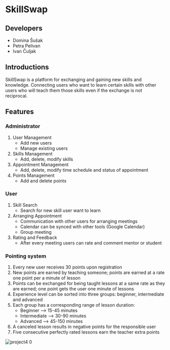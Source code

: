 # SkillSwap
## Developers
* Domina Šušak 
* Petra Pelivan
* Ivan Čuljak
## Introductions
SkillSwap is a platform for exchanging and gaining new skills and knowledge. Connecting users who want to learn certain skills with other users who will teach them those skills even if the exchange is not reciprocal.  
## Features
### Administrator
1. User Management
   * Add new users
   * Manage existing users
2. Skills Management
   * Add, delete, modify skills
3. Appointment Management
   * Add, delete, modify time schedule and status of appointment
4. Points Management
   * Add and delete points
### User
1. Skill Search
   * Search for new skill user want to learn
2. Arranging Appointment
   * Communication with other users for arranging meetings
   * Calendar can be synced with other tools (Google Calendar)
   * Group meeting
3. Rating and Feedback
   * After every meeting users can rate and comment mentor or student
  
### Pointing system
1. Every new user receives 30 points upon registration
2. New points are earned by teaching someone; points are earned at a rate one point per a minute of lesson 
3. Points can be exchanged for being taught lessons at a same rate as they are earned; one point gets the user one minute of lessons
4. Experience level can be sorted into three groups: beginner, intermediate and advanced
5. Each group has a corresponding range of lesson duration:
   * Beginner --> 15-45 minutes
   * Intermediate --> 30-90 minutes
   * Advanced --> 45-150 minutes
6. A canceled lesson results in negative points for the responsible user
7. Five consecutive perfectly rated lessons earn the teacher extra points
   
  





![project4 0](https://github.com/user-attachments/assets/b6951de1-5476-4df3-8aa1-c2d33b0dc364)



